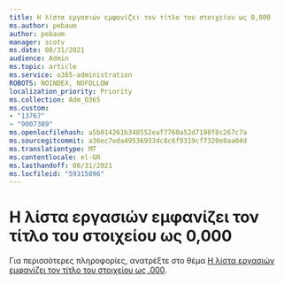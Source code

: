 ```yaml
---
title: Η λίστα εργασιών εμφανίζει τον τίτλο του στοιχείου ως 0,000
ms.author: pebaum
author: pebaum
manager: scotv
ms.date: 08/31/2021
audience: Admin
ms.topic: article
ms.service: o365-administration
ROBOTS: NOINDEX, NOFOLLOW
localization_priority: Priority
ms.collection: Adm_O365
ms.custom:
- "13767"
- "9007389"
ms.openlocfilehash: a5b814261b348552eaf7760a52d7198f8c267c7a
ms.sourcegitcommit: a36ec7eda49536933dc8c6f9319cf7320e8aa04d
ms.translationtype: MT
ms.contentlocale: el-GR
ms.lasthandoff: 08/31/2021
ms.locfileid: "59315896"
---
```

# <a name="task-list-shows-item-title-as-000"></a>Η λίστα εργασιών εμφανίζει τον τίτλο του στοιχείου ως 0,000

Για περισσότερες πληροφορίες, ανατρέξτε στο θέμα [Η λίστα εργασιών εμφανίζει τον τίτλο του στοιχείου ως .000](https://docs.microsoft.com/sharepoint/troubleshoot/lists-and-libraries/task-list-shows-000).